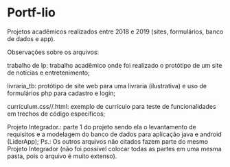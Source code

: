 # Portf-lio
Projetos acadêmicos realizados entre 2018 e 2019 (sites, formulários, banco de dados e app). 

Observações sobre os arquivos:

trabalho de lp: trabalho acadêmico onde foi realizado o protótipo de um site de notícias e entretenimento;

livraria_tb: protótipo de site web para uma livraria (ilustrativa) e uso de formulários php para cadastro e login;

curriculum.css//.html: exemplo de currículo para teste de funcionalidades em trechos de código específicos;

Projeto Integrador.: parte 1 do projeto sendo ela o levantamento de requisitos e a modelagem do banco de dados para aplicação java e android (LiderApp);
Ps.: Os outros arquivos não citados fazem parte do mesmo Projeto Integrador (não foi possível colocar todas as partes em uma mesma pasta, pois o arquivo é muito extenso).
